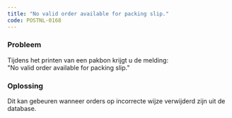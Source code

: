 ```yaml
---
title: "No valid order available for packing slip."
code: POSTNL-0168
---
```

### Probleem

  
Tijdens het printen van een pakbon krijgt u de melding:  
"No valid order available for packing slip."

### Oplossing

  
Dit kan gebeuren wanneer orders op incorrecte wijze verwijderd zijn uit de database.

